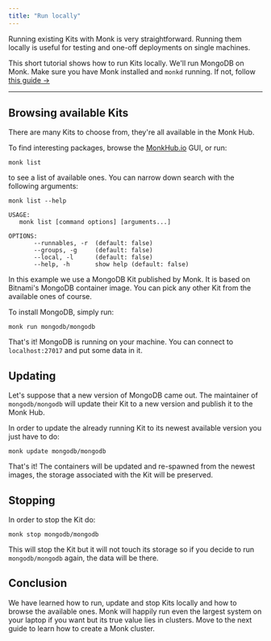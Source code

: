 ```yaml
---
title: "Run locally"
---
```


Running existing Kits with Monk is very straightforward. Running them locally is useful for testing and one-off deployments on single machines.

This short tutorial shows how to run Kits locally. We'll run MongoDB on Monk. Make sure you have Monk installed and `monkd` running. If not, follow [this guide &#8594;
](get-monk.md)

---

## Browsing available Kits

There are many Kits to choose from, they're all available in the Monk Hub.

To find interesting packages, browse the [MonkHub.io](https://monkhub.io) GUI, or run:

    monk list

to see a list of available ones. You can narrow down search with the following arguments:

```
monk list --help

USAGE:
   monk list [command options] [arguments...]

OPTIONS:
       --runnables, -r  (default: false)
       --groups, -g     (default: false)
       --local, -l      (default: false)
       --help, -h       show help (default: false)
```

In this example we use a MongoDB Kit published by Monk. It is based on Bitnami's MongoDB container image. You can pick any other Kit from the available ones of course.

To install MongoDB, simply run:

    monk run mongodb/mongodb

That's it! MongoDB is running on your machine. You can connect to `localhost:27017` and put some data in it.

## Updating

Let's suppose that a new version of MongoDB came out. The maintainer of `mongodb/mongodb` will update their Kit to a new version and publish it to the Monk Hub.

In order to update the already running Kit to its newest available version you just have to do:

    monk update mongodb/mongodb

That's it! The containers will be updated and re-spawned from the newest images, the storage associated with the Kit will be preserved.

## Stopping

In order to stop the Kit do:

    monk stop mongodb/mongodb

This will stop the Kit but it will not touch its storage so if you decide to run `mongodb/mongodb` again, the data will be there.

## Conclusion

We have learned how to run, update and stop Kits locally and how to browse the available ones. Monk will happily run even the largest system on your laptop if you want but its true value lies in clusters. Move to the next guide to learn how to create a Monk cluster.

